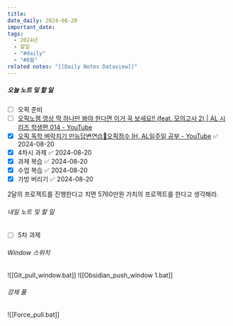 ```yaml
---
title: 
date_daily: 2024-08-20
important_date: 
tags:
  - 2024년
  - 할일
  - "#daily"
  - "#8월"
related notes: "[[Daily Notes Dataview]]"
---
```

##### 오늘 노트 및 할 일 
- [ ] 오픽 준비
- [ ] [오픽노잼 영상 딱 하나만 봐야 한다면 이거 꼭 보세요!! (feat. 모의고사 2) | AL 시리즈 학생편 014 - YouTube](https://www.youtube.com/watch?v=VB_0XOmqfAA&t=270s)
- [x] [오픽 독학 벼락치기 만능답변연습🍁오픽점수 IH, AL일주일 공부 - YouTube](https://www.youtube.com/watch?v=1bKHC-fV4ak&t=2s) ✅ 2024-08-20
- [x] 4차시 과제 ✅ 2024-08-20
- [x] 과제 복습 ✅ 2024-08-20
- [x] 수업 복습 ✅ 2024-08-20
- [x] 가방 버리기 ✅ 2024-08-20

2달의 프로젝트를 진행한다고 치면 5760만원 가치의 프로젝트를 한다고 생각해라.


###### 내일 노트 및 할 일
- [ ] 5차 과제


######  Window 스위치
![[Git_pull_window.bat]]
![[Obsidian_push_window 1.bat]]



###### 강제 풀
![[Force_pull.bat]]